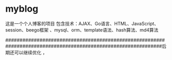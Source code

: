 # myblog
这是一个个人博客的项目
包含技术：AJAX、Go语言、HTML、JavaScript、session、beego框架 、mysql、orm、template语法、hash算法、md4算法

###############################################################################################################后期还可以继续优化 ，
